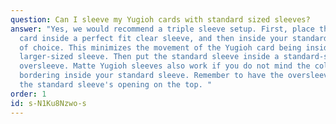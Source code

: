 ```yaml
---
question: Can I sleeve my Yugioh cards with standard sized sleeves?
answer: "Yes, we would recommend a triple sleeve setup. First, place the Yugioh
  card inside a perfect fit clear sleeve, and then inside your standard sleeve
  of choice. This minimizes the movement of the Yugioh card being inside a
  larger-sized sleeve. Then put the standard sleeve inside a standard-sized
  oversleeve. Matte Yugioh sleeves also work if you do not mind the color
  bordering inside your standard sleeve. Remember to have the oversleeve cover
  the standard sleeve's opening on the top. "
order: 1
id: s-N1Ku8Nzwo-s
---
```


